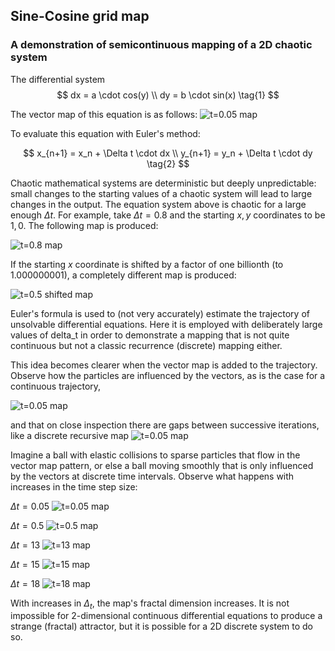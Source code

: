 ## Sine-Cosine grid map

### A demonstration of semicontinuous mapping of a 2D chaotic system

The differential system
$$ dx = a \cdot cos(y) \\
dy = b \cdot sin(x) \tag{1} $$

The vector map of this equation is as follows:
![t=0.05 map]({{https://blbadger.github.io}}/grid_map/cossin_vectors.png)

To evaluate this equation with Euler's method:

$$
x_{n+1} = x_n + \Delta t \cdot dx \\
y_{n+1} = y_n + \Delta t \cdot dy \tag{2}
$$

Chaotic mathematical systems are deterministic but deeply unpredictable: small changes to the starting values of a chaotic system will lead to large changes in the output. The equation system above is chaotic for a large enough $\Delta t$.  For example, take $\Delta t = 0.8$ and the starting $x, y$ coordinates to be $1, 0$. The following map is produced:

![t=0.8 map]({{https://blbadger.github.io}}/grid_map/cossin_0.8t.png)

If the starting $x$ coordinate is shifted by a factor of one billionth (to 1.000000001), a completely different map is produced:

![t=0.5 shifted map]({{https://blbadger.github.io}}/grid_map/cossin_0.8t_shifted.png)


Euler's formula is used to (not very accurately) estimate the trajectory of unsolvable differential equations.  Here it is employed with deliberately large values of delta_t in order to demonstrate a mapping that is not quite continuous but not a classic recurrence (discrete) mapping either.

This idea becomes clearer when the vector map is added to the trajectory.  Observe how the particles are influenced by the vectors, as is the case for a continuous trajectory, 

![t=0.05 map]({{https://blbadger.github.io}}/grid_map/cossin_quivers.png)

and that on close inspection there are gaps between successive iterations, like a discrete recursive map
![t=0.05 map]({{https://blbadger.github.io}}/grid_map/cossin_quivers_zoom.png)

Imagine a ball with elastic collisions to sparse particles that flow in the vector map pattern, or else a ball moving smoothly that is only influenced by the vectors at discrete time intervals. Observe what happens with increases in the time step size:

$\Delta t = 0.05$
![t=0.05 map]({{https://blbadger.github.io}}/grid_map/cossin_0.05t.png)

$\Delta t = 0.5$
![t=0.5 map]({{https://blbadger.github.io}}/grid_map/cossin_0.5t.png)

$\Delta t = 13$
![t=13 map]({{https://blbadger.github.io}}/grid_map/cossin_13t.png)

$\Delta t = 15$
![t=15 map]({{https://blbadger.github.io}}/grid_map/cossin_15t.png)

$\Delta t = 18$
![t=18 map]({{https://blbadger.github.io}}/grid_map/cossin_18t.png)

With increases in $\Delta_t$, the map's fractal dimension increases. It is not impossible for 2-dimensional continuous differential equations to produce a strange (fractal) attractor, but it is possible for a 2D discrete system to do so.
